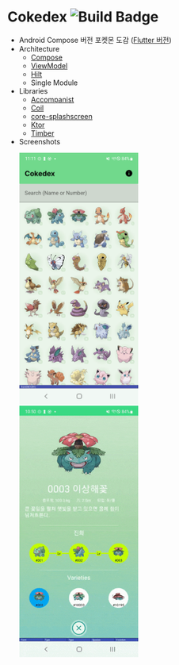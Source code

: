 # Cokedex ![Build Badge](https://github.com/SunChulBaek/Cokedex/actions/workflows/build.yml/badge.svg)
* Android Compose 버전 포켓몬 도감 ([Flutter 버전](https://github.com/SunChulBaek/Fokedex))
* Architecture
  * [Compose](https://developer.android.com/jetpack/compose?hl=ko)
  * [ViewModel](https://developer.android.com/topic/libraries/architecture/viewmodel)
  * [Hilt](https://developer.android.com/training/dependency-injection/hilt-android?hl=ko)
  * Single Module
* Libraries
  * [Accompanist](https://github.com/google/accompanist)
  * [Coil](https://coil-kt.github.io/coil/)
  * [core-splashscreen](https://developer.android.com/reference/kotlin/androidx/core/splashscreen/SplashScreen)
  * [Ktor](https://ktor.io/)
  * [Timber](https://github.com/JakeWharton/timber)
* Screenshots
  <p>
    <img src="./screenshots/Screenshot_0.png" width="240px">  <img src="./screenshots/Screenshot_1.gif" width="240px">
  </p>
